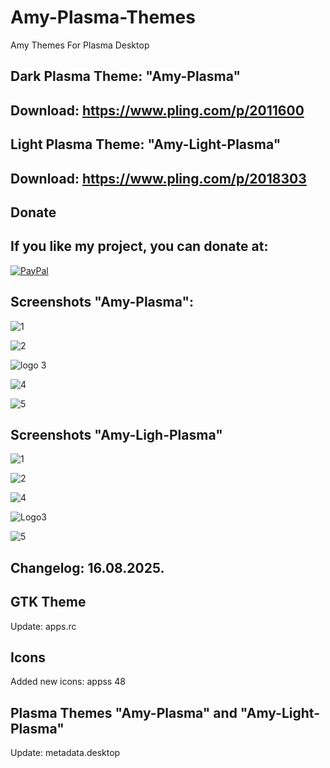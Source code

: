 # Amy-Plasma-Themes
Amy Themes For Plasma Desktop

Dark Plasma Theme: "Amy-Plasma" 
------------------------------

Download: https://www.pling.com/p/2011600
-------------------------------------------

Light Plasma Theme: "Amy-Light-Plasma"
-------------------------------------------

Download: https://www.pling.com/p/2018303
------------------------------------------



<html>
  <head>
    <meta charset="utf-8" />
  </head>
  <body>
    <h2>Donate</h2>
    <h2>If you like my project, you can donate at:</h2>
    <a href="https://www.paypal.com/paypalme/VesnaLazic">
    <img src="PayPal.png" alt="PayPal" />
    </a>
  </body>
</html>



Screenshots "Amy-Plasma":
---------------------------------

![1](https://user-images.githubusercontent.com/45247573/229272533-088c36e7-195c-441f-803a-81fa21214b27.jpg)

![2](https://user-images.githubusercontent.com/45247573/229272545-a0a42f98-9bb5-45c7-83fc-67d28e30022c.jpg)

![logo 3](https://user-images.githubusercontent.com/45247573/229272552-83480444-bf91-4da9-b1fa-cb1cdd9cee9e.png)

![4](https://user-images.githubusercontent.com/45247573/229272570-018486ab-f425-45f3-8474-69eb2f01909e.png)

![5](https://user-images.githubusercontent.com/45247573/229272584-04108754-a59c-4041-9d7b-f33346786a47.png)


Screenshots "Amy-Ligh-Plasma"
-------------------------------

![1](https://user-images.githubusercontent.com/45247573/232206135-4660a176-6acc-4790-b394-94cdf888033a.png)

![2](https://user-images.githubusercontent.com/45247573/232206144-0f605efc-7526-444f-9d42-7782189e2c71.jpg)

![4](https://user-images.githubusercontent.com/45247573/232206158-e70a58f1-e6de-4d2c-9a00-5b40b625099d.png)

![Logo3](https://user-images.githubusercontent.com/45247573/232206165-5ab595dd-fbaa-46f5-90f6-c224e68cebc5.jpg)

![5](https://user-images.githubusercontent.com/45247573/232206178-b1ac88f4-ff1d-438d-b81c-bafe46a5e2eb.jpg)



Changelog: 16.08.2025.
----------------------

GTK Theme
----------

Update: apps.rc

Icons
------

Added new icons: appss 48

Plasma Themes "Amy-Plasma" and "Amy-Light-Plasma"
-------------------------------------------------

Update: metadata.desktop
